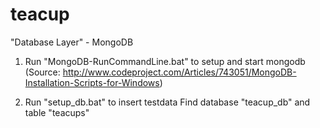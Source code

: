 teacup
======

"Database Layer" - MongoDB
1) Run "MongoDB-RunCommandLine.bat" to setup and start mongodb
    (Source: http://www.codeproject.com/Articles/743051/MongoDB-Installation-Scripts-for-Windows)
    
2) Run "setup_db.bat" to insert testdata
    Find database "teacup_db" and table "teacups" 